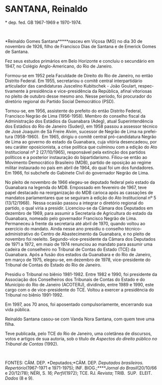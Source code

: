 SANTANA, Reinaldo
=================

\* dep. fed. GB 1967-1969 e 1970-1974.

 

*Reinaldo Gomes Santana*****nasceu em Viçosa (MG) no dia 30 de novembro
de 1926, filho de Francisco Dias de Santana e de Emerick Gomes de
Santana.

Fez seus estudos primários em Belo Horizonte e concluiu o secundário em
1947, no Colégio Anglo-Americano, do Rio de Janeiro.

Formou-se em 1952 pela Faculdade de Di­reito do Rio de Janeiro, no então
Distrito Federal. Em 1955, secretariou o comitê cen­tral interpartidário
articulador das candidatu­ras Juscelino Kubitschek - João Goulart,
respec­tivamente à presidência e vice-presidência da República, afinal
vitoriosas no pleito de outu­bro desse mesmo ano. Nesse período, foi
procurador do diretório regional do Partido Social Democrático (PSD).

Tornou-se, em 1956, assistente do prefeito do então Distrito Federal,
Francisco Negrão de Lima (1956-1958). Membro do conselho fiscal da
Administração dos Estádios da Guanabara (Adeg), atual Superintendência
dos Estádios do Rio de Janeiro (Suderj), em 1958 passou a as­sessor
técnico de José Joaquim de Sá Freire Alvim, sucessor de Negrão de Lima
na prefei­tura (1958-1960).  Em 1965, dirigiu o co­mitê central
pró-candidatura Negrão de Lima ao governo do estado da Guanabara, cuja
vitó­ria desen­cadeou, por seu caráter oposicionis­ta, a crise política
que culminou com a edição do Ato Institucional nº 2 (27/10/1965),
res­ponsável pela extinção dos partidos políticos e a posterior
instauração do bipartidarismo. Filiou-se então ao Movimento Democrático
Brasileiro (MDB), partido de oposição ao regime militar instaurado no
país em abril de 1964, do qual foi um dos fundadores. Em 1966, foi
subchefe do Gabinete Civil do governador Negrão de Lima.

No pleito de novembro de 1966 elegeu-se deputado federal pelo estado da
Guanabara na legenda do MDB. Empossado em fevereiro de 1967, teve papel
destacado na reorganização do MDB carioca após as cassações de manda­tos
parlamentares que se seguiram à edição do Ato Institucional nº 5
(13/12/1968).  Nessa ocasião passou a integrar o diretório regional do
partido, o qual viria a presidir. Licenciou-­se da Câmara dos Deputados
em dezembro de 1969, para assumir a Secretaria de Agri­cultura do estado
da Guanabara, nomeado pelo governador Francisco Negrão de Lima.
Permaneceu à frente da secretaria até abril de 1970, quando voltou ao
exercício do man­dato. Ainda nesse ano presidiu o conselho
téc­nico-administrativo do Centro de Abasteci­mento da Guanabara, e no
pleito de novembro foi reeleito. Segundo-vice-presidente da Câ­mara dos
Deputados de 1971 a 1972, em maio de 1974 renunciou ao mandato para
assumir uma cadeira de conselheiro no Tribunal de Contas do Estado (TCE)
da Guanabara. Após a fusão dos estados da Guanabara e do Rio de Janeiro,
em março de 1975, elegeu-se, em de­zembro de 1978, vice-presidente do
Tribunal de Contas do Estado do Rio de Janeiro.

Presidiu o Tribunal no biênio 1981-1982. Entre 1982 e 1990, foi
presidente da Associação dos Conselheiros dos Tribunais de Contas do
Estado e do Município do Rio de Janeiro (ACOTERJ), dividindo, entre 1989
e 1990, este cargo com o de vice-presidente do TCE. Voltou a exercer a
presidência do Tribunal no biênio 1991-1992.

Em 1997, aos 70 anos, foi aposentado compulsoriamente, encerrando sua
vida pública.

Reinaldo Santana casou-se com Vanda Nora Santana, com quem teve uma
filha.

Teve publicada, pelo TCE do Rio de Janeiro, uma coletânea de discursos,
votos e artigos de sua autoria, sob o título de *Aspectos do direito
público no Tribunal de Contas* (1992).

 

FONTES: CÂM. DEP. *Deputados;*CÂM. DEP. *Deputados brasileiros. 
Repertório*(1967-1971 e 1971-1975); INF. BIOG.;*****Jor*­*nal do
Brasil*(20/10/66 e 20/12/78); NÉRI, S. *16; Perfil*(1972); TCE. RJ.
*Revista*; TRIB.  SUP.  ELEIT.  *Dados* (8 e 9).
